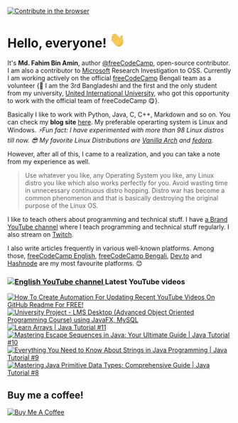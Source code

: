 [![Contribute in the browser](https://gitpod.io/button/open-in-gitpod.svg)](https://gitpod.io/#https://github.com/FahimFBA/FahimFBA)



# Hello, everyone! <img src="./img/wave.gif" width="35px" height= "35px">

It's **Md. Fahim Bin Amin**, author [@freeCodeCamp](https://www.freecodecamp.org/news/author/fahimbinamin/), open-source contributor. I am also a contributor to [Microsoft](https://www.microsoft.com/en-us/) Research Investigation to OSS. Currently I am working actively on the official [freeCodeCamp](https://www.freecodecamp.org/) Bengali team as a volunteer {🎉 I am the 3rd Bangladeshi and the first and the only student from my university, [United International University](https://www.uiu.ac.bd/), who got this opportunity to work with the official team of freeCodeCamp 😋}.

Basically I like to work with Python, Java, C, C++, Markdown and so on. You can check my **blog site** [here](https://blog.fahimbinamin.com/). My preferable operarting system is Linux and Windows. 
*⚡Fun fact: I have experimented with more than 98 Linux distros till now. 😎 My favorite Linux Distributions are [Vanilla Arch](https://archlinux.org/) and [fedora](https://getfedora.org/).* 

However, after all of this, I came to a realization, and you can take a note from my experience as well.
> Use whatever you like, any Operating System you like, any Linux distro you like which also works perfectly for you. Avoid wasting time in unnecessary continuous distro hopping. Distro war has become a common phenomenon and that is basically destroying the original purpose of the Linux OS.

I like to teach others about programming and technical stuff. I have [a Brand YouTube channel](https://www.youtube.com/@FahimAmin) where I teach programming and technical stuff regularly. I also stream on [Twitch](https://www.twitch.tv/fahimbinamin).

I also write articles frequently in various well-known platforms. Among those, [freeCodeCamp English](https://www.freecodecamp.org/news/author/fahimbinamin/), [freeCodeCamp Bengali](https://www.freecodecamp.org/bengali/news/author/fahimbinamin/), [Dev.to](https://dev.to/fahimfba) and [Hashnode](https://hashnode.com/@FahimFBA) are my most favourite platforms. 😊

### <a href="https://www.youtube.com/@FahimAmin?sub_confirmation=1"><img src="https://cdn.worldvectorlogo.com/logos/youtube-icon.svg" title="English YouTube channel" alt="English YouTube channel" width="30"/> </a>Latest YouTube videos

<!-- BEGIN YOUTUBE-CARDS -->
[![How To Create Automation For Updating Recent YouTube Videos On GitHub Readme For FREE!](https://ytcards.demolab.com/?id=a1r_YDPy13Q&title=How+To+Create+Automation+For+Updating+Recent+YouTube+Videos+On+GitHub+Readme+For+FREE%21&lang=en&timestamp=1683865052&background_color=%230d1117&title_color=%23ffffff&stats_color=%23dedede&width=250&duration=696 "How To Create Automation For Updating Recent YouTube Videos On GitHub Readme For FREE!")](https://www.youtube.com/watch?v=a1r_YDPy13Q)
[![University Project - LMS Desktop (Advanced Object Oriented Programming Course) using JavaFX, MySQL](https://ytcards.demolab.com/?id=S84QZHBzVUI&title=University+Project+-+LMS+Desktop+%28Advanced+Object+Oriented+Programming+Course%29+using+JavaFX%2C+MySQL&lang=en&timestamp=1683182257&background_color=%230d1117&title_color=%23ffffff&stats_color=%23dedede&width=250&duration=1473 "University Project - LMS Desktop (Advanced Object Oriented Programming Course) using JavaFX, MySQL")](https://www.youtube.com/watch?v=S84QZHBzVUI)
[![Learn Arrays | Java Tutorial #11](https://ytcards.demolab.com/?id=McJGuvBKy0c&title=Learn+Arrays+%7C+Java+Tutorial+%2311&lang=en&timestamp=1682654576&background_color=%230d1117&title_color=%23ffffff&stats_color=%23dedede&width=250&duration=917 "Learn Arrays | Java Tutorial #11")](https://www.youtube.com/watch?v=McJGuvBKy0c)
[![Mastering Escape Sequences in Java: Your Ultimate Guide | Java Tutorial #10](https://ytcards.demolab.com/?id=QqtYTnNxkoM&title=Mastering+Escape+Sequences+in+Java%3A+Your+Ultimate+Guide+%7C+Java+Tutorial+%2310&lang=en&timestamp=1681662154&background_color=%230d1117&title_color=%23ffffff&stats_color=%23dedede&width=250&duration=2698 "Mastering Escape Sequences in Java: Your Ultimate Guide | Java Tutorial #10")](https://www.youtube.com/watch?v=QqtYTnNxkoM)
[![Everything You Need to Know About Strings in Java Programming | Java Tutorial #9](https://ytcards.demolab.com/?id=_qdFFfDT6vQ&title=Everything+You+Need+to+Know+About+Strings+in+Java+Programming+%7C+Java+Tutorial+%239&lang=en&timestamp=1680353442&background_color=%230d1117&title_color=%23ffffff&stats_color=%23dedede&width=250&duration=2019 "Everything You Need to Know About Strings in Java Programming | Java Tutorial #9")](https://www.youtube.com/watch?v=_qdFFfDT6vQ)
[![Mastering Java Primitive Data Types: Comprehensive Guide | Java Tutorial #8](https://ytcards.demolab.com/?id=xjkJvjuJ7ig&title=Mastering+Java+Primitive+Data+Types%3A+Comprehensive+Guide+%7C+Java+Tutorial+%238&lang=en&timestamp=1679630052&background_color=%230d1117&title_color=%23ffffff&stats_color=%23dedede&width=250&duration=851 "Mastering Java Primitive Data Types: Comprehensive Guide | Java Tutorial #8")](https://www.youtube.com/watch?v=xjkJvjuJ7ig)
<!-- END YOUTUBE-CARDS -->




## Buy me a coffee!

<a href="https://www.buymeacoffee.com/fahimbinamin" target="_blank"><img src="https://cdn.buymeacoffee.com/buttons/v2/default-green.png" alt="Buy Me A Coffee" style="height: 60px !important;width: 217px !important;" ></a>

